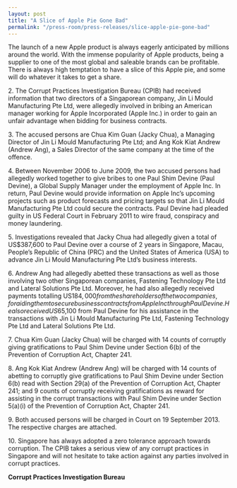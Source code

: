 ```yaml
---
layout: post
title: "A Slice of Apple Pie Gone Bad"
permalink: "/press-room/press-releases/slice-apple-pie-gone-bad"
---
```

The launch of a new Apple product is always eagerly anticipated by millions around the world. With the immense popularity of Apple products, being a supplier to one of the most global and saleable brands can be profitable. There is always high temptation to have a slice of this Apple pie, and some will do whatever it takes to get a share.

2\.         The Corrupt Practices Investigation Bureau (CPIB) had received information that two directors of a Singaporean company, Jin Li Mould Manufacturing Pte Ltd, were allegedly involved in bribing an American manager working for Apple Incorporated (Apple Inc.) in order to gain an unfair advantage when bidding for business contracts.

3\.         The accused persons are Chua Kim Guan (Jacky Chua), a Managing Director of Jin Li Mould Manufacturing Pte Ltd; and Ang Kok Kiat Andrew (Andrew Ang), a Sales Director of the same company at the time of the offence.

4\.         Between November 2006 to June 2009, the two accused persons had allegedly worked together to give bribes to one Paul Shim Devine (Paul Devine), a Global Supply Manager under the employment of Apple Inc. In return, Paul Devine would provide information on Apple Inc’s upcoming projects such as product forecasts and pricing targets so that Jin Li Mould Manufacturing Pte Ltd could secure the contracts. Paul Devine had pleaded guilty in US Federal Court in February 2011 to wire fraud, conspiracy and money laundering.

5\.         Investigations revealed that Jacky Chua had allegedly given a total of US$387,600 to Paul Devine over a course of 2 years in Singapore, Macau, People’s Republic of China (PRC) and the United States of America (USA) to advance Jin Li Mould Manufacturing Pte Ltd’s business interests. 

6\.         Andrew Ang had allegedly abetted these transactions as well as those involving two other Singaporean companies, Fastening Technology Pte Ltd and Lateral Solutions Pte Ltd. Moreover, he had also allegedly received payments totalling US$184,000 from the shareholders of the two companies, for aiding them to secure business contracts from Apple Inc through Paul Devine. He also received US$65,100 from Paul Devine for his assistance in the transactions with Jin Li Mould Manufacturing Pte Ltd, Fastening Technology Pte Ltd and Lateral Solutions Pte Ltd.

7\.         Chua Kim Guan (Jacky Chua) will be charged with 14 counts of corruptly giving gratifications to Paul Shim Devine under Section 6(b) of the Prevention of Corruption Act, Chapter 241.

8\.         Ang Kok Kiat Andrew (Andrew Ang) will be charged with 14 counts of abetting to corruptly give gratifications to Paul Shim Devine under Section 6(b) read with Section 29(a) of the Prevention of Corruption Act, Chapter 241; and 9 counts of corruptly receiving gratifications as reward for assisting in the corrupt transactions with Paul Shim Devine under Section 5(a)(i) of the Prevention of Corruption Act, Chapter 241.

9\.         Both accused persons will be charged in Court on 19 September 2013. The respective charges are attached.

10\.       Singapore has always adopted a zero tolerance approach towards corruption. The CPIB takes a serious view of any corrupt practices in Singapore and will not hesitate to take action against any parties involved in corrupt practices.

**Corrupt Practices Investigation Bureau**
